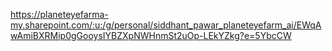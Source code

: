 https://planeteyefarma-my.sharepoint.com/:u:/g/personal/siddhant_pawar_planeteyefarm_ai/EWqAwAmiBXRMip0gGooysIYBZXpNWHnmSt2uOp-LEkYZkg?e=5YbcCW